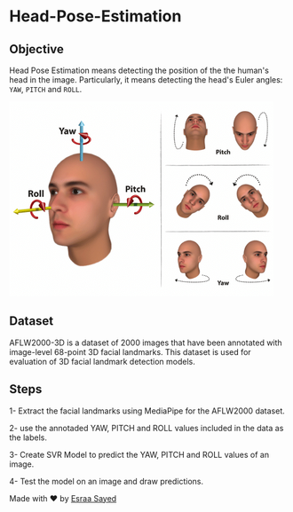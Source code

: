 # Head-Pose-Estimation

## Objective

Head Pose Estimation means detecting the position of the the human's head in the image. Particularly, it means detecting the head's Euler angles: `YAW`, `PITCH` and `ROLL`.

![](images/image.png)

## Dataset

AFLW2000-3D is a dataset of 2000 images that have been annotated with image-level 68-point 3D facial landmarks. This dataset is used for evaluation of 3D facial landmark detection models.

## Steps

1- Extract the facial landmarks using MediaPipe for the AFLW2000 dataset.

2- use the annotaded YAW, PITCH and ROLL values included in the data as the labels.

3- Create SVR Model to predict the YAW, PITCH and ROLL values of an image.

4- Test the model on an image and draw predictions.




Made with :heart: by <a href="https://github.com/esraasayed98" target="_blank">Esraa Sayed</a> 



